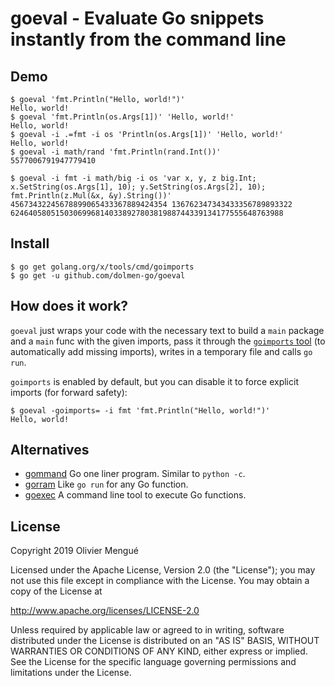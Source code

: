 
# goeval - Evaluate Go snippets instantly from the command line

## Demo

    $ goeval 'fmt.Println("Hello, world!")'
    Hello, world!
    $ goeval 'fmt.Println(os.Args[1])' 'Hello, world!'
    Hello, world!
    $ goeval -i .=fmt -i os 'Println(os.Args[1])' 'Hello, world!'
    Hello, world!
    $ goeval -i math/rand 'fmt.Println(rand.Int())'
    5577006791947779410

    $ goeval -i fmt -i math/big -i os 'var x, y, z big.Int; x.SetString(os.Args[1], 10); y.SetString(os.Args[2], 10); fmt.Println(z.Mul(&x, &y).String())' 45673432245678899065433367889424354 136762347343433356789893322
    6246405805150306996814033892780381988744339134177555648763988

## Install

    $ go get golang.org/x/tools/cmd/goimports
    $ go get -u github.com/dolmen-go/goeval

## How does it work?

`goeval` just wraps your code with the necessary text to build a `main` package and a `main` func with the given imports, pass it through the [`goimports` tool](https://godoc.org/golang.org/x/tools/cmd/goimports) (to automatically add missing imports), writes in a temporary file and calls `go run`.

`goimports` is enabled by default, but you can disable it to force explicit imports (for forward safety):

    $ goeval -goimports= -i fmt 'fmt.Println("Hello, world!")'
    Hello, world!

## Alternatives

* [gommand](https://github.com/sno6/gommand) Go one liner program. Similar to `python -c`.
* [gorram](https://github.com/natefinch/gorram) Like `go run` for any Go function.
* [goexec](https://github.com/shurcooL/goexec) A command line tool to execute Go functions.

## License

Copyright 2019 Olivier Mengué

Licensed under the Apache License, Version 2.0 (the "License");
you may not use this file except in compliance with the License.
You may obtain a copy of the License at

   http://www.apache.org/licenses/LICENSE-2.0

Unless required by applicable law or agreed to in writing, software
distributed under the License is distributed on an "AS IS" BASIS,
WITHOUT WARRANTIES OR CONDITIONS OF ANY KIND, either express or implied.
See the License for the specific language governing permissions and
limitations under the License.
